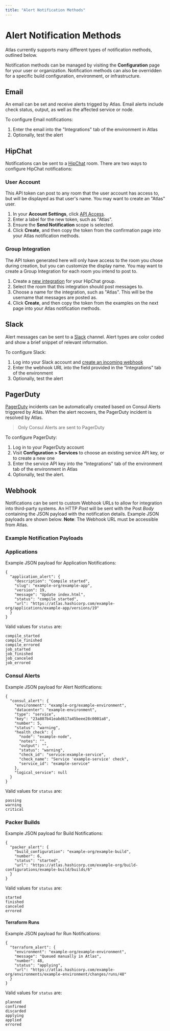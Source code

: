 ```yaml
---
title: "Alert Notification Methods"
---
```


# Alert Notification Methods

Atlas currently supports many different types of notification methods, outlined
below.

Notification methods can be managed by visiting the **Configuration** page for
your user or organization. Notification methods can also be overridden for a
specific build configuration, environment, or infrastructure.

## Email

An email can be set and receive alerts trigged by Atlas. Email
alerts include check status, output, as well as the
affected service or node.

To configure Email notifications:

1. Enter the email into the "Integrations" tab of the environment in Atlas
1. Optionally, test the alert

## HipChat

Notifications can be sent to a [HipChat](https://hipchat.com) room. There are
two ways to configure HipChat notifications:

### User Account

This API token can post to any room that the user account has access to, but
will be displayed as that user's name. You may want to create an "Atlas" user.

1. In your **Account Settings**, click [API
   Access](https://hipchat.com/account/api).
1. Enter a label for the new token, such as "Atlas".
1. Ensure the **Send Notification** scope is selected.
1. Click **Create**, and then copy the token from the confirmation page into
   your Atlas notification methods.

### Group Integration

The API token generated here will only have access to the room you chose during
creation, but you can customize the display name. You may want to create a
Group Integration for each room you intend to post to.

1. Create a [new integration](https://hipchat.com/admin/byo) for your HipChat
   group.
1. Select the room that this integration should post messages to.
1. Choose a name for the integration, such as "Atlas". This will be the
   username that messages are posted as.
1. Click **Create**, and then copy the token from the examples on the next page
   into your Atlas notification methods.

## Slack

Alert messages can be sent to a [Slack](https://slack.com) channel. Alert
types are color coded and show a brief snippet of relevant information.

To configure Slack:

1. Log into your Slack account and [create an incoming webhook](https://my.slack.com/services/new/incoming-webhook/)
1. Enter the webhook URL into the field provided in the "Integrations" tab of the environment
1. Optionally, test the alert

## PagerDuty

[PagerDuty](https://www.pagerduty.com) incidents can be automatically created
based on Consul Alerts triggered by Atlas. When the alert recovers, the
PagerDuty incident is resolved by Atlas.

> Only Consul Alerts are sent to PagerDuty

To configure PagerDuty:

1. Log in to your PagerDuty account
1. Visit **Configuration > Services** to choose an existing service API key, or
   to create a new one
1. Enter the service API key into the "Integrations" tab of the environment tab
   of the environment in Atlas
1. Optionally, test the alert.

## Webhook

Notifications can be sent to custom Webhook URLs to allow for integration
into third-party systems. An HTTP _Post_ will be sent with the Post _Body_
containing the JSON payload with the notification details. Example JSON
payloads are shown below. **Note**: The Webhook URL must be accessible from Atlas.

### Example Notification Payloads

### Applications

Example JSON payload for Application Notifications:

    {
      "application_alert": {
        "description": "Compile started",
        "slug": "example-org/example-app",
        "version": 19,
        "message": "Update index.html",
        "status": "compile_started",
        "url": "https://atlas.hashicorp.com/example-org/applications/example-app/versions/19"
      }
    }

Valid values for `status` are:

    compile_started
    compile_finished
    compile_errored
    job_started
    job_finished
    job_canceled
    job_errored

### Consul Alerts

Example JSON payload for Alert Notifications:

    {
      "consul_alert": {
        "environment": "example-org/example-environment",
        "datacenter": "example-environment",
        "type": "service",
        "key": "23a807b41eabd617a45beee28c0001a8",
        "number": 5,
        "status": "warning",
        "health_check": {
          "node": "example-node",
          "notes": "",
          "output": "",
          "status": "warning",
          "check_id": "service:example-service",
          "check_name": "Service 'example-service' check",
          "service_id": "example-service"
        },
        "logical_service": null
      }
    }

Valid values for `status` are:

    passing
    warning
    critical

### Packer Builds

Example JSON payload for Build Notifications:

    {
      "packer_alert": {
        "build_configuration": "example-org/example-build",
        "number": 6,
        "status": "started",
        "url": "https://atlas.hashicorp.com/example-org/build-configurations/example-build/builds/6"
      }
    }

Valid values for `status` are:

    started
    finished
    canceled
    errored

#### Terraform Runs

Example JSON payload for Run Notifications:

    {
      "terraform_alert": {
        "environment": "example-org/example-environment",
        "message": "Queued manually in Atlas",
        "number": 48,
        "status": "applying",
        "url": "https://atlas.hashicorp.com/example-org/environments/example-environment/changes/runs/48"
      }
    }

Valid values for `status` are:

    planned
    confirmed
    discarded
    applying
    applied
    errored

